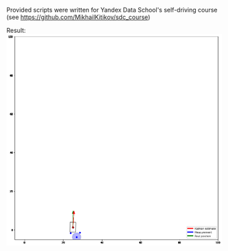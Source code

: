 Provided scripts were written for Yandex Data School's self-driving course (see https://github.com/MikhailKitikov/sdc_course)

Result:
![alt text](img/kalman.gif)